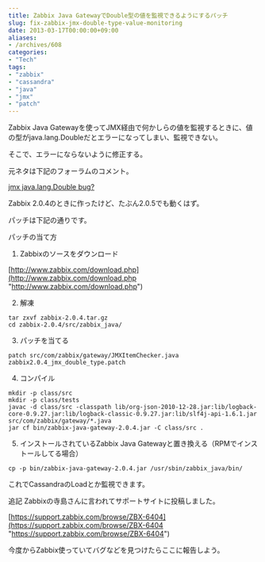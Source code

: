 ```yaml
---
title: Zabbix Java GatewayでDouble型の値を監視できるようにするパッチ
slug: fix-zabbix-jmx-double-type-value-monitoring
date: 2013-03-17T00:00:00+09:00
aliases:
- /archives/608
categories: 
- "Tech"
tags: 
- "zabbix"
- "cassandra"
- "java"
- "jmx"
- "patch"
---
```


Zabbix Java Gatewayを使ってJMX経由で何かしらの値を監視するときに、値の型がjava.lang.Doubleだとエラーになってしまい、監視できない。

そこで、エラーにならないように修正する。

元ネタは下記のフォーラムのコメント。

[jmx java.lang.Double bug?](https://www.zabbix.com/forum/showthread.php?t=26452 "jmx java.lang.Double bug?")

Zabbix 2.0.4のときに作ったけど、たぶん2.0.5でも動くはず。

パッチは下記の通りです。

<script src="https://gist.github.com/higebu/5083311.js"></script>

パッチの当て方

1. Zabbixのソースをダウンロード

[http://www.zabbix.com/download.php](http://www.zabbix.com/download.php "http://www.zabbix.com/download.php")

2. 解凍

```
tar zxvf zabbix-2.0.4.tar.gz
cd zabbix-2.0.4/src/zabbix_java/
```

3. パッチを当てる

```
patch src/com/zabbix/gateway/JMXItemChecker.java zabbix2.0.4_jmx_double_type.patch
```

4. コンパイル

```
mkdir -p class/src
mkdir -p class/tests
javac -d class/src -classpath lib/org-json-2010-12-28.jar:lib/logback-core-0.9.27.jar:lib/logback-classic-0.9.27.jar:lib/slf4j-api-1.6.1.jar src/com/zabbix/gateway/*.java
jar cf bin/zabbix-java-gateway-2.0.4.jar -C class/src .
```

5. インストールされているZabbix Java Gatewayと置き換える（RPMでインストールしてる場合）

```
cp -p bin/zabbix-java-gateway-2.0.4.jar /usr/sbin/zabbix_java/bin/
```

これでCassandraのLoadとか監視できます。

追記
Zabbixの寺島さんに言われてサポートサイトに投稿しました。

[https://support.zabbix.com/browse/ZBX-6404](https://support.zabbix.com/browse/ZBX-6404 "https://support.zabbix.com/browse/ZBX-6404")

今度からZabbix使っていてバグなどを見つけたらここに報告しよう。

